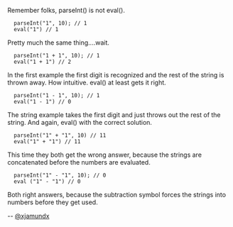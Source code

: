 Remember folks, parseInt() is not eval().

```
  parseInt("1", 10); // 1
  eval("1") // 1
```

Pretty much the same thing....wait.

```
  parseInt("1 + 1", 10); // 1
  eval("1 + 1") // 2
```

In the first example the first digit is recognized and the rest of the string is thrown away. How intuitive.
eval() at least gets it right.

```
  parseInt("1 - 1", 10); // 1
  eval("1 - 1") // 0
```

The string example takes the first digit and just throws out the rest of the string.
And again, eval() with the correct solution.

```
  parseInt("1" + "1", 10) // 11
  eval("1" + "1") // 11
```

This time they both get the wrong answer, because the strings are concatenated before the numbers are evaluated.

```
  parseInt("1" - "1", 10); // 0
  eval ("1" - "1") // 0
```

Both right answers, because the subtraction symbol forces the strings into numbers before they get used.

-- [@xjamundx](http://twitter.com/xjamundx)
